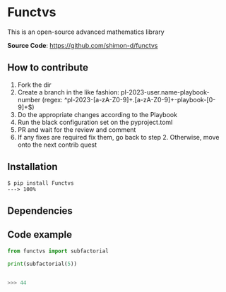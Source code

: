 # Functvs
This is an open-source advanced mathematics library

**Source Code**: <a href="https://github.com/shimon-d/functvs" target="_blank">https://github.com/shimon-d/functvs</a>

## How to contribute

1. Fork the dir 
2. Create a branch in the like fashion: pl-2023-user.name-playbook-number (regex: ^pl-2023-[a-zA-Z0-9]+\.[a-zA-Z0-9]+-playbook-[0-9]+$)
3. Do the appropriate changes according to the Playbook
4. Run the black configuration set on the pyproject.toml
5. PR and wait for the review and comment
6. If any fixes are required fix them, go back to step 2. Otherwise, move onto the next contrib quest

## Installation
```shell
$ pip install Functvs
---> 100%
```

## Dependencies


## Code example
```python
from functvs import subfactorial

print(subfactorial(5))


>>> 44
``` 
